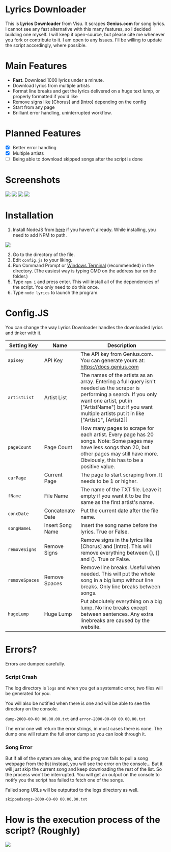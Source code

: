 # Lyrics Downloader

This is **Lyrics Downloader** from Visu. It scrapes **Genius.com** for song lyrics. I cannot see any fast alternative with this many features, so I decided building one myself.
I will keep it open-source, but please cite me whenever you fork or contribute to it. 
I am open to any Issues. I'll be willing to update the script accordingly, where possible.
 
# Main Features

 - **Fast**. Download 1000 lyrics under a minute.
 - Download lyrics from multiple artists
 - Format line breaks and get the lyrics delivered on a huge text lump, or properly formatted if you'd like
 - Remove signs like [Chorus] and [Intro] depending on the config
 - Start from any page
 - Brilliant error handling, uninterrupted workflow.
# Planned Features
 - [x] Better error handling
 - [x] Multiple artists
 - [ ] Being able to download skipped songs after the script is done
# Screenshots
![](https://secret-forest.xyz/githublyrics/ss1.png)
![](https://secret-forest.xyz/githublyrics/ss2.png)
![](https://secret-forest.xyz/githublyrics/ss3.png)
![](https://secret-forest.xyz/githublyrics/ss4.png)
# Installation
 1. Install NodeJS from [here](https://nodejs.org/en/download) if you haven't already. While installing, you need to add NPM to path.
 
![](https://i.stack.imgur.com/SsGIl.png)

 2. Go to the directory of the file.
 3. Edit `config.js` to your liking.
 4. Run Command Prompt or [Windows Terminal](https://www.microsoft.com/en-us/p/windows-terminal/9n0dx20hk701) (recommended) in the directory. (The easiest way is typing CMD on the address bar on the folder.)
 5. Type `npm i` and press enter. This will install all of the dependencies of the script. You only need to do this once.
 6. Type `node lyrics` to launch the program.
# Config.JS
You can change the way Lyrics Downloader handles the downloaded lyrics and tinker with it.

|Setting Key                |Name                          |Description                         |
|----------------|-------------------------------|-----------------------------|
|`apiKey`|API Key            |The API key from Genius.com. You can generate yours at: https://docs.genius.com            |
|`artistList`         |Artist List            |The names of the artists as an array. Entering a full query isn't needed as the scraper is performing a search. If you only want one artist, put in ["ArtistName"] but if you want multiple artists put it in like ["Artist1", [Artist2]]
|`pageCount`|Page Count|How many pages to scrape for each artist. Every page has 20 songs. Note: Some pages may have less songs than 20, but other pages may still have more. Obviously, this has to be a positive value.
|`curPage`|Current Page|The page to start scraping from. It needs to be 1 or higher.
|`fName`|File Name|The name of the TXT file. Leave it empty if you want it to be the same as the first artist's name.
|`concDate`|Concatenate Date|Put the current date after the file name.
|`songNameL`|Insert Song Name|Insert the song name before the lyrics. True or False.
|`removeSigns`|Remove Signs|Remove signs in the lyrics like [Chorus] and [Intro]. This will remove everything between {}, [] and (). True or False.
|`removeSpaces`|Remove Spaces|Remove line breaks. Useful when needed. This will put the whole song in a big lump without line breaks. Only line breaks between songs.
|`hugeLump`|Huge Lump|Put absolutely everything on a big lump. No line breaks except between sentences. Any extra linebreaks are caused by the website.
# Errors?
Errors are dumped carefully. 

 ### Script Crash

The log directory is `logs` and when you get a systematic error, two files will be generated for you.

You will also be notified when there is one and will be able to see the directory on the console.

`dump-2000-00-00 00.00.00.txt` and
`error-2000-00-00 00.00.00.txt`

The error one will return the error strings, in most cases there is none. The dump one will return the full error dump so you can look through it.

 ### Song Error
 
But if all of the system are okay, and the program fails to pull a song webpage from the list instead, you will see the error on the console... But it will just skip the current song and keep downloading the rest of the list. So the process won't be interrupted. You will get an output on the console to notify you the script has failed to fetch one of the songs. 

Failed song URLs will be outputted to the logs directory as well.

`skippedsongs-2000-00-00 00.00.00.txt`
# How is the execution process of the script?  (Roughly)
![](https://bit.ly/31gD6hE)

